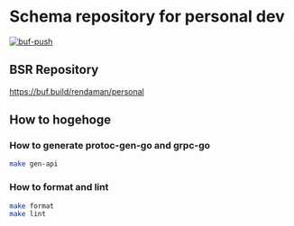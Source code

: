 # Schema repository for personal dev

[![buf-push](https://github.com/rendaman0215/common_pb/actions/workflows/push.yaml/badge.svg)](https://github.com/rendaman0215/common_pb/actions/workflows/push.yaml)

## BSR Repository

<https://buf.build/rendaman/personal>

## How to hogehoge

### How to generate protoc-gen-go and grpc-go

```zsh
make gen-api
```

### How to format and lint

```zsh
make format
make lint
```
